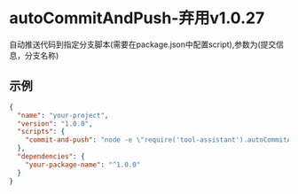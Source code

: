 # autoCommitAndPush-弃用v1.0.27

自动推送代码到指定分支脚本(需要在package.json中配置script),参数为(提交信息，分支名称)

## 示例

```json
{
  "name": "your-project",
  "version": "1.0.0",
  "scripts": {
    "commit-and-push": "node -e \"require('tool-assistant').autoCommitAndPush('Auto commit', 'main')\""
  },
  "dependencies": {
    "your-package-name": "^1.0.0"
  }
}

```

